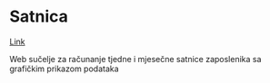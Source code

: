 # Satnica

[Link](http://www.jerzabek.github.io/satnica)

Web sučelje za računanje tjedne i mjesečne satnice zaposlenika sa grafičkim prikazom podataka
